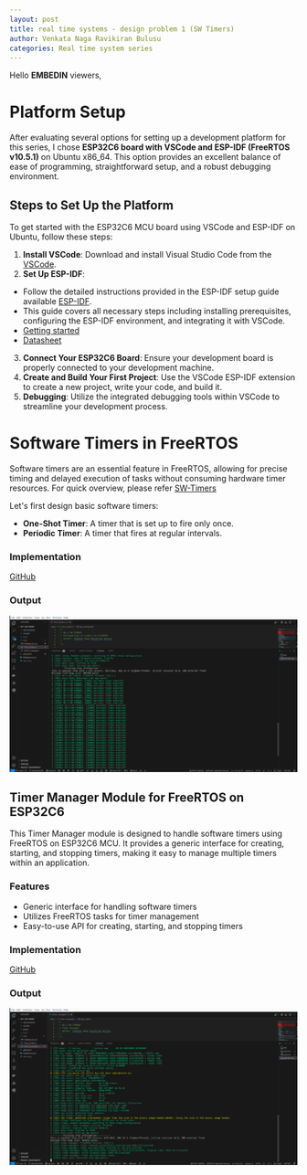 ```yaml
---
layout: post
title: real time systems - design problem 1 (SW Timers)
author: Venkata Naga Ravikiran Bulusu
categories: Real time system series
---
```


Hello **EMBEDIN** viewers,

# Platform Setup

After evaluating several options for setting up a development platform for this series, I chose **ESP32C6 board with VSCode and ESP-IDF (FreeRTOS v10.5.1)** on Ubuntu x86_64\. This option provides an excellent balance of ease of programming, straightforward setup, and a robust debugging environment.

## Steps to Set Up the Platform

To get started with the ESP32C6 MCU board using VSCode and ESP-IDF on Ubuntu, follow these steps:

1. **Install VSCode**: Download and install Visual Studio Code from the [VSCode](https://code.visualstudio.com/).
2. **Set Up ESP-IDF**:

  - Follow the detailed instructions provided in the ESP-IDF setup guide available [ESP-IDF](https://www.espboards.dev/blog/use-esp-idf-with-vscode/).
  - This guide covers all necessary steps including installing prerequisites, configuring the ESP-IDF environment, and integrating it with VSCode.
  - [Getting started](https://espressif-docs.readthedocs-hosted.com/projects/esp-dev-kits/en/latest/esp32c6/esp32-c6-devkitc-1/user_guide.html)
  - [Datasheet](https://www.espressif.com/sites/default/files/documentation/esp32-c6_datasheet_en.pdf)

3. **Connect Your ESP32C6 Board**: Ensure your development board is properly connected to your development machine.
4. **Create and Build Your First Project**: Use the VSCode ESP-IDF extension to create a new project, write your code, and build it.
5. **Debugging**: Utilize the integrated debugging tools within VSCode to streamline your development process.

# Software Timers in FreeRTOS

Software timers are an essential feature in FreeRTOS, allowing for precise timing and delayed execution of tasks without consuming hardware timer resources.
For quick overview, please refer [SW-Timers](https://www.digikey.com/en/maker/projects/introduction-to-rtos-solution-to-part-8-software-timers/0f64cf758da440a29476165a5b2e577e)

Let's first design basic software timers:
- **One-Shot Timer**: A timer that is set up to fire only once.
- **Periodic Timer**: A timer that fires at regular intervals.

### Implementation 

[GitHub](https://github.com/ravikiranbvn/esp32c6-FreeRTOS-tutorials/blob/main/dp-1-SW-timers/main/intro_timers.c)

### Output

![Output](https://raw.githubusercontent.com/ravikiranbvn/esp32c6-FreeRTOS-tutorials/main/dp-1-SW-timers/assets/intro_sw_timers_output.png)

## Timer Manager Module for FreeRTOS on ESP32C6

This Timer Manager module is designed to handle software timers using FreeRTOS on ESP32C6 MCU. It provides a generic interface for creating, starting, and stopping timers, making it easy to manage multiple timers within an application.

### Features

- Generic interface for handling software timers
- Utilizes FreeRTOS tasks for timer management
- Easy-to-use API for creating, starting, and stopping timers

### Implementation  

[GitHub](https://github.com/ravikiranbvn/esp32c6-FreeRTOS-tutorials/blob/main/dp-1-SW-timers/main/intro_timers.c)

### Output

![Output](https://raw.githubusercontent.com/ravikiranbvn/esp32c6-FreeRTOS-tutorials/main/dp-1-SW-timers/assets/timer_manager_output.png)